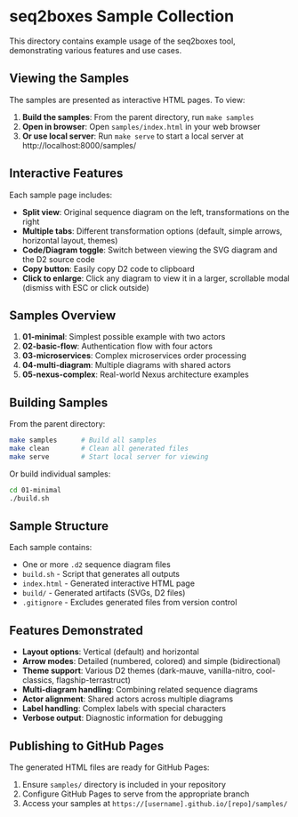 # seq2boxes Sample Collection

This directory contains example usage of the seq2boxes tool, demonstrating various features and use cases.

## Viewing the Samples

The samples are presented as interactive HTML pages. To view:

1. **Build the samples**: From the parent directory, run `make samples`
2. **Open in browser**: Open `samples/index.html` in your web browser
3. **Or use local server**: Run `make serve` to start a local server at http://localhost:8000/samples/

## Interactive Features

Each sample page includes:
- **Split view**: Original sequence diagram on the left, transformations on the right
- **Multiple tabs**: Different transformation options (default, simple arrows, horizontal layout, themes)
- **Code/Diagram toggle**: Switch between viewing the SVG diagram and the D2 source code
- **Copy button**: Easily copy D2 code to clipboard
- **Click to enlarge**: Click any diagram to view it in a larger, scrollable modal (dismiss with ESC or click outside)

## Samples Overview

1. **01-minimal**: Simplest possible example with two actors
2. **02-basic-flow**: Authentication flow with four actors
3. **03-microservices**: Complex microservices order processing
4. **04-multi-diagram**: Multiple diagrams with shared actors
5. **05-nexus-complex**: Real-world Nexus architecture examples

## Building Samples

From the parent directory:
```bash
make samples      # Build all samples
make clean        # Clean all generated files
make serve        # Start local server for viewing
```

Or build individual samples:
```bash
cd 01-minimal
./build.sh
```

## Sample Structure

Each sample contains:
- One or more `.d2` sequence diagram files
- `build.sh` - Script that generates all outputs
- `index.html` - Generated interactive HTML page
- `build/` - Generated artifacts (SVGs, D2 files)
- `.gitignore` - Excludes generated files from version control

## Features Demonstrated

- **Layout options**: Vertical (default) and horizontal
- **Arrow modes**: Detailed (numbered, colored) and simple (bidirectional)
- **Theme support**: Various D2 themes (dark-mauve, vanilla-nitro, cool-classics, flagship-terrastruct)
- **Multi-diagram handling**: Combining related sequence diagrams
- **Actor alignment**: Shared actors across multiple diagrams
- **Label handling**: Complex labels with special characters
- **Verbose output**: Diagnostic information for debugging

## Publishing to GitHub Pages

The generated HTML files are ready for GitHub Pages:
1. Ensure `samples/` directory is included in your repository
2. Configure GitHub Pages to serve from the appropriate branch
3. Access your samples at `https://[username].github.io/[repo]/samples/`
